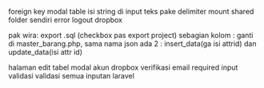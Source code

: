 

foreign key modal table isi string di input teks pake delimiter
mount shared folder sendiri error
logout dropbox

pak wira:
export .sql (checkbox pas export project)
sebagian kolom : ganti di master_barang.php, sama nama json ada 2 : insert_data(ga isi attrid) dan update_data(isi attr id)





halaman edit tabel modal
akun dropbox verifikasi email
required input validasi
validasi semua inputan laravel